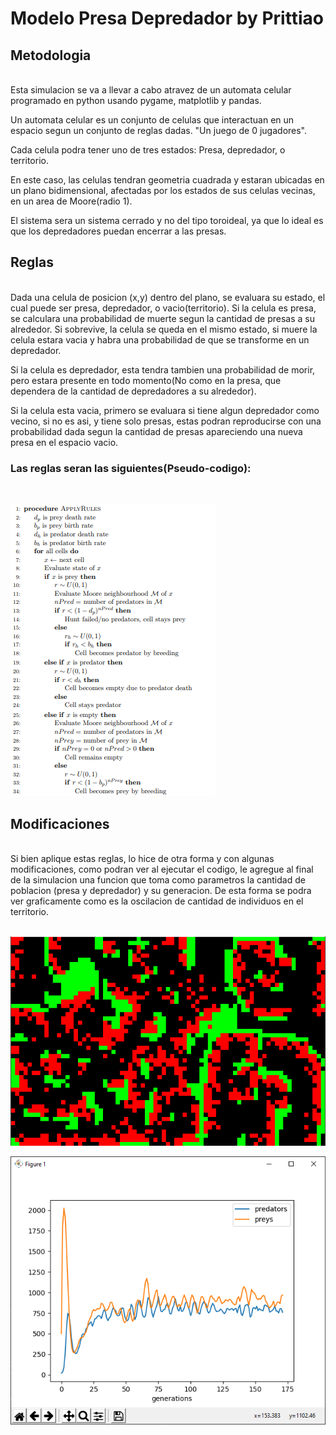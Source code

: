 # Modelo Presa Depredador by Prittiao


## Metodologia
<br>
Esta simulacion se va a llevar a cabo atravez de un automata celular programado en python usando pygame, matplotlib y pandas.

Un automata celular es un conjunto de celulas que interactuan en un espacio segun un conjunto de reglas dadas. "Un juego de 0 jugadores".

Cada celula podra tener uno de tres estados: Presa, depredador, o territorio.

En este caso, las celulas tendran geometria cuadrada y estaran ubicadas en un plano bidimensional, afectadas por los estados de sus celulas vecinas, en un area de Moore(radio 1).

El sistema sera un sistema cerrado y no del tipo toroideal, ya que lo ideal es que los depredadores puedan encerrar a las presas.
## Reglas
<br>
Dada una celula de posicion (x,y) dentro del plano, se evaluara su estado, el cual puede ser presa, depredador, o vacio(territorio).
Si la celula es presa, se calculara una probabilidad de muerte segun la cantidad de presas a su alrededor. Si sobrevive, la celula se queda en el mismo estado, si muere la celula estara vacia y habra una probabilidad de que se transforme en un depredador.

Si la celula es depredador, esta tendra tambien una probabilidad de morir, pero estara presente en todo momento(No como en la presa, que dependera de la cantidad de depredadores a su alrededor).

Si la celula esta vacia, primero se evaluara si tiene algun depredador como vecino, si no es asi, y tiene solo presas, estas podran reproducirse con una probabilidad dada segun la cantidad de presas
apareciendo una nueva presa en el espacio vacio.
<br>
### Las reglas seran las siguientes(Pseudo-codigo):
<br>

![alt text](https://github.com/FranMartiarena/PredatorPrey/blob/master/pseudo.png?raw=true)

## Modificaciones
<br>
Si bien aplique estas reglas, lo hice de otra forma y con algunas modificaciones, como podran ver al ejecutar el codigo, le agregue al final de la simulacion una funcion que toma como parametros la cantidad de poblacion (presa  y depredador) y su generacion. De esta forma se podra ver graficamente como es la oscilacion de cantidad de individuos en el territorio.
<br>
<br>

![alt text](https://github.com/FranMartiarena/PredatorPrey/blob/master/Simulation.png?raw=true)

![alt text](https://github.com/FranMartiarena/PredatorPrey/blob/master/presa_depredadpr.png?raw=true)
